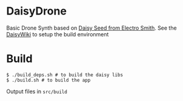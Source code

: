 # DaisyDrone

Basic Drone Synth based on [Daisy Seed from Electro Smith](https://www.electro-smith.com/daisy/daisy).
See the [DaisyWiki](https://github.com/electro-smith/DaisyWiki/wiki) to setup the build environment

# Build

```
$ ./build_deps.sh # to build the daisy libs
$ ./build.sh # to build the app
```

Output files in `src/build`
